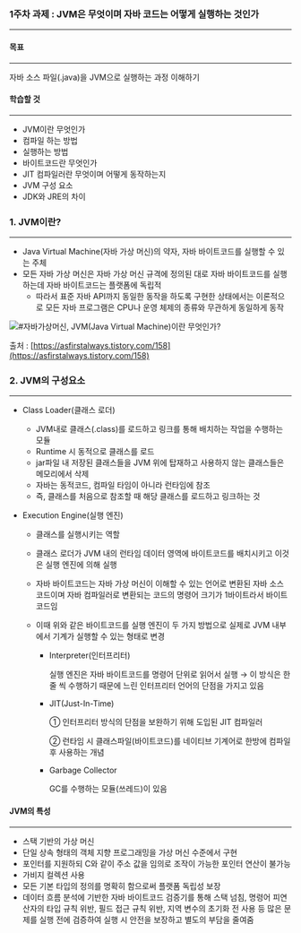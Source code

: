 ### 1주차 과제 : JVM은 무엇이며 자바 코드는 어떻게 실행하는 것인가

---



#### 목표

---

자바 소스 파일(.java)을 JVM으로 실행하는 과정 이해하기



#### 학습할 것

<hr>

* JVM이란 무엇인가
* 컴파일 하는 방법
* 실행하는 방법
* 바이트코드란 무엇인가
* JIT 컴파일러란 무엇이며 어떻게 동작하는지
* JVM 구성 요소
* JDK와 JRE의 차이



### 1. JVM이란?

<hr>

- Java Virtual Machine(자바 가상 머신)의 약자, 자바 바이트코드를 실행할 수 있는 주체
- 모든 자바 가상 머신은 자바 가상 머신 규격에 정의된 대로 자바 바이트코드를 실행하는데 자바 바이트코드는 플랫폼에 독립적 
  - 따라서 표준 자바 API까지 동일한 동작을 하도록 구현한 상태에서는 이론적으로 모든 자바 프로그램은 CPU나 운영 체제의 종류와 무관하게 동일하게 동작

![#자바가상머신, JVM(Java Virtual Machine)이란 무엇인가?](https://img1.daumcdn.net/thumb/R800x0/?scode=mtistory2&fname=https%3A%2F%2Ft1.daumcdn.net%2Fcfile%2Ftistory%2F25616D45576B854C3F)

출처 : [https://asfirstalways.tistory.com/158](https://asfirstalways.tistory.com/158)



### 2. JVM의 구성요소

---

 - Class Loader(클래스 로더)

   	- JVM내로 클래스(.class)를 로드하고 링크를 통해 배치하는 작업을 수행하는 모듈
   	- Runtime 시 동적으로 클래스를 로드
   	- jar파일 내 저장된 클래스들을 JVM 위에 탑재하고 사용하지 않는 클래스들은 메모리에서 삭제
   	- 자바는 동적코드, 컴파일 타임이 아니라 런타임에 참조
   	- 즉, 클래스를 처음으로 참조할 때 해당 클래스를 로드하고 링크하는 것

- Execution Engine(실행 엔진)

  - 클래스를 실행시키는 역할

  - 클래스 로더가 JVM 내의 런타임 데이터 영역에 바이트코드를 배치시키고 이것은 실행 엔진에 의해 실행

  - 자바 바이트코드는 자바 가상 머신이 이해할 수 있는 언어로 변환된 자바 소스 코드이며 자바 컴파일러로 변환되는 코드의 명령어 크기가 1바이트라서 바이트코드임

  - 이때 위와 같은 바이트코드를 실행 엔진이 두 가지 방법으로 실제로 JVM 내부에서 기계가 실행할 수 있는 형태로 변경

    - Interpreter(인터프리터)

       실행 엔진은 자바 바이트코드를 명령어 단위로 읽어서 실행 → 이 방식은 한 줄 씩 수행하기 때문에 느린 인터프리터 언어의 단점을 가지고 있음

    - JIT(Just-In-Time)

      ① 인터프리터 방식의 단점을 보완하기 위해 도입된 JIT 컴파일러

      ② 런타임 시 클래스파일(바이트코드)를 네이티브 기계어로 한방에 컴파일 후 사용하는 개념

    - Garbage Collector

      GC를 수행하는 모듈(쓰레드)이 있음



#### JVM의 특성

---

- 스택 기반의 가상 머신
- 단일 상속 형태의 객체 지향 프로그래밍을 가상 머신 수준에서 구현
- 포인터를 지원하되 C와 같이 주소 값을 임의로 조작이 가능한 포인터 연산이 불가능
- 가비지 컬렉션 사용
- 모든 기본 타입의 정의를 명확히 함으로써 플랫폼 독립성 보장
- 데이터 흐름 분석에 기반한 자바 바이트코드 검증기를 통해 스택 넘침, 명령어 피연산자의 타입 규칙 위반, 필드 접근 규칙 위반, 지역 변수의 초기화 전 사용 등 많은 문제를 실행 전에 검증하여 실행 시 안전을 보장하고 별도의 부담을 줄여줌